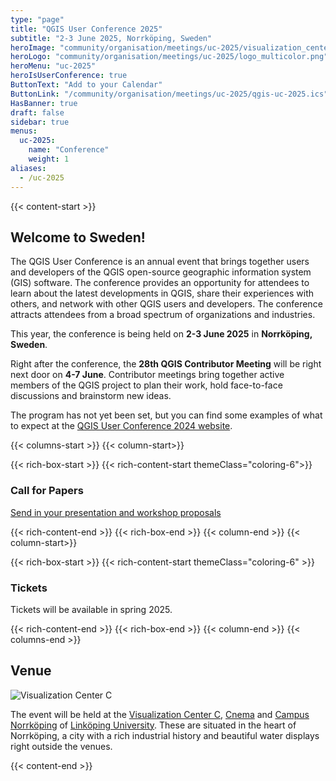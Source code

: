 ```yaml
---
type: "page"
title: "QGIS User Conference 2025"
subtitle: "2-3 June 2025, Norrköping, Sweden"
heroImage: "community/organisation/meetings/uc-2025/visualization_center.webp"
heroLogo: "community/organisation/meetings/uc-2025/logo_multicolor.png"
heroMenu: "uc-2025"
heroIsUserConference: true
ButtonText: "Add to your Calendar"
ButtonLink: "/community/organisation/meetings/uc-2025/qgis-uc-2025.ics"
HasBanner: true
draft: false
sidebar: true
menus:
  uc-2025:
    name: "Conference"
    weight: 1
aliases:
  - /uc-2025
---
```


{{< content-start >}}

## Welcome to Sweden!

The QGIS User Conference is an annual event that brings together users and developers of the QGIS open-source geographic information system (GIS) software. The conference provides an opportunity for attendees to learn about the latest developments in QGIS, share their experiences with others, and network with other QGIS users and developers. The conference attracts attendees from a broad spectrum of organizations and industries.

This year, the conference is being held on **2-3 June 2025** in **Norrköping, Sweden**.

Right after the conference, the **28th QGIS Contributor Meeting** will be right next door on **4-7 June**. Contributor meetings bring together active members of the QGIS project to plan their work, hold face-to-face discussions and brainstorm new ideas.

The program has not yet been set, but you can find some examples of what to expect at the [QGIS User Conference 2024 website](https://uc2024.qgis.sk/).


{{< columns-start >}}
{{< column-start>}}

{{< rich-box-start >}}
{{< rich-content-start themeClass="coloring-6">}}
### Call for Papers
[Send in your presentation and workshop proposals](https://talks.osgeo.org/qgis-uc2025/cfp)

{{< rich-content-end >}}
{{< rich-box-end >}}
{{< column-end >}}
{{< column-start>}}

{{< rich-box-start >}}
{{< rich-content-start themeClass="coloring-6" >}}
### Tickets

Tickets will be available in spring 2025.

{{< rich-content-end >}}
{{< rich-box-end >}}
{{< column-end >}}
{{< columns-end >}}

## Venue

<div class="rounded">

![Visualization Center C](./visualization_center.jpg)

</div>

The event will be held at the [Visualization Center C](https://www.visualiseringscenter.se/en/), [Cnema](https://cnema.se/)
and [Campus Norrköping](https://liu.se/en/article/campus-norrkoping) of [Linköping University](https://liu.se/en). These are
situated in the heart of Norrköping, a city with a rich industrial history and beautiful water displays right outside
the venues.

{{< content-end >}}

